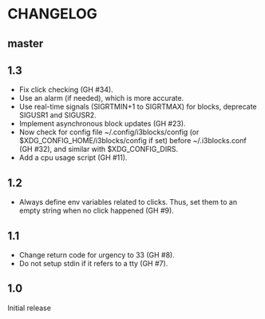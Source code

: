 # CHANGELOG

## master

## 1.3

  * Fix click checking (GH #34).
  * Use an alarm (if needed), which is more accurate.
  * Use real-time signals (SIGRTMIN+1 to SIGRTMAX) for blocks, deprecate 
  SIGUSR1 and SIGUSR2.
  * Implement asynchronous block updates (GH #23).
  * Now check for config file ~/.config/i3blocks/config (or
  $XDG_CONFIG_HOME/i3blocks/config if set) before ~/.i3blocks.conf (GH #32), 
  and similar with $XDG_CONFIG_DIRS.
  * Add a cpu usage script (GH #11).

## 1.2

  * Always define env variables related to clicks. Thus, set them to an empty 
  string when no click happened (GH #9).

## 1.1

  * Change return code for urgency to 33 (GH #8).
  * Do not setup stdin if it refers to a tty (GH #7).

## 1.0

Initial release
